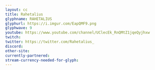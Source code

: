```yaml
---
layout: cc
title: Rahetalius
glyphname: RAHETALIUS
glyphurl: https://i.imgur.com/EapQMF9.png
glyphwave: 9
youtube: https://www.youtube.com/channel/UClecEk_RnQMtZ1jqeQyjhxw
twitch: 
twitter: https://twitter.com/Rahetalius_
discord: 
other-site: 
currently-partnered: 
stream-currency-needed-for-glyph: 
---
```


